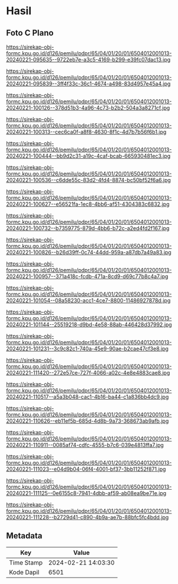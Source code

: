 # Hasil

## Foto C Plano

https://sirekap-obj-formc.kpu.go.id/d126/pemilu/pdpr/65/04/01/20/01/6504012001013-20240221-095635--9722eb7e-a3c5-4169-b299-e39fc07dac13.jpg

https://sirekap-obj-formc.kpu.go.id/d126/pemilu/pdpr/65/04/01/20/01/6504012001013-20240221-095839--3ff4f33c-36c1-4674-a498-83d4957e45a4.jpg

https://sirekap-obj-formc.kpu.go.id/d126/pemilu/pdpr/65/04/01/20/01/6504012001013-20240221-100126--378d51b3-4a96-4c73-b2b2-504a3a8271cf.jpg

https://sirekap-obj-formc.kpu.go.id/d126/pemilu/pdpr/65/04/01/20/01/6504012001013-20240221-100313--cec6ca0f-a8f8-4630-8f1c-4d7b7b56f6b1.jpg

https://sirekap-obj-formc.kpu.go.id/d126/pemilu/pdpr/65/04/01/20/01/6504012001013-20240221-100444--bb9d2c31-a19c-4caf-bcab-665930481ec3.jpg

https://sirekap-obj-formc.kpu.go.id/d126/pemilu/pdpr/65/04/01/20/01/6504012001013-20240221-100536--c6dde55c-83d2-4fd4-8874-bc50bf52f6a6.jpg

https://sirekap-obj-formc.kpu.go.id/d126/pemilu/pdpr/65/04/01/20/01/6504012001013-20240221-100627--e56521fa-1ec8-4bb6-af51-4304383c6832.jpg

https://sirekap-obj-formc.kpu.go.id/d126/pemilu/pdpr/65/04/01/20/01/6504012001013-20240221-100732--b7359775-879d-4bb6-b72c-a2ed4fd2f167.jpg

https://sirekap-obj-formc.kpu.go.id/d126/pemilu/pdpr/65/04/01/20/01/6504012001013-20240221-100826--b26d39ff-0c74-44dd-959a-a87db7a49a83.jpg

https://sirekap-obj-formc.kpu.go.id/d126/pemilu/pdpr/65/04/01/20/01/6504012001013-20240221-100957--371a418c-fcdb-471a-8cd9-d69c77b8c4a7.jpg

https://sirekap-obj-formc.kpu.go.id/d126/pemilu/pdpr/65/04/01/20/01/6504012001013-20240221-101054--08a58230-acc1-4ce7-8800-11486927878d.jpg

https://sirekap-obj-formc.kpu.go.id/d126/pemilu/pdpr/65/04/01/20/01/6504012001013-20240221-101144--25519218-d9bd-4e58-88ab-446428d37992.jpg

https://sirekap-obj-formc.kpu.go.id/d126/pemilu/pdpr/65/04/01/20/01/6504012001013-20240221-101231--3c9c82c1-740a-45e9-90ae-b2cae47cf3e8.jpg

https://sirekap-obj-formc.kpu.go.id/d126/pemilu/pdpr/65/04/01/20/01/6504012001013-20240221-111420--272e57ce-727f-4066-a02c-4e8e4883cae8.jpg

https://sirekap-obj-formc.kpu.go.id/d126/pemilu/pdpr/65/04/01/20/01/6504012001013-20240221-110517--a5a3b048-cac1-4b16-ba44-c1a836bb4dc9.jpg

https://sirekap-obj-formc.kpu.go.id/d126/pemilu/pdpr/65/04/01/20/01/6504012001013-20240221-110626--eb11ef5b-685d-4d8b-9a73-368673ab9afb.jpg

https://sirekap-obj-formc.kpu.go.id/d126/pemilu/pdpr/65/04/01/20/01/6504012001013-20240221-110911--0085af74-cdfc-4555-b7c6-039e4813ffa7.jpg

https://sirekap-obj-formc.kpu.go.id/d126/pemilu/pdpr/65/04/01/20/01/6504012001013-20240221-111023--e04d9b04-06f4-4001-bf37-3bb11252f871.jpg

https://sirekap-obj-formc.kpu.go.id/d126/pemilu/pdpr/65/04/01/20/01/6504012001013-20240221-111125--0e6155c8-7941-4dbb-af59-ab08ea9be71e.jpg

https://sirekap-obj-formc.kpu.go.id/d126/pemilu/pdpr/65/04/01/20/01/6504012001013-20240221-111228--b2729d41-c890-4b9a-ae7b-88bfc5fc4bdd.jpg


## Metadata

| Key        | Value               |
| ---------- | ------------------- |
| Time Stamp | 2024-02-21 14:03:30 |
| Kode Dapil | 6501                |



